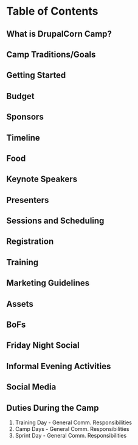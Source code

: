 Table of Contents
=================

What is DrupalCorn Camp?
------------------------

Camp Traditions/Goals
-----------------

Getting Started
-----------------

Budget
-----------------

Sponsors
-----------------

Timeline
-----------------

Food
-----------------

Keynote Speakers
-----------------

Presenters
-----------------

Sessions and Scheduling
-----------------

Registration
-----------------

Training
-----------------

Marketing Guidelines
-----------------

Assets
-----------------

BoFs
-----------------

Friday Night Social
-----------------

Informal Evening Activities
-----------------

Social Media
-----------------

Duties During the Camp
-----------------

 1. Training Day - General Comm. Responsibilities 
 2. Camp Days - General Comm. Responsibilities 
 3. Sprint Day - General Comm. Responsibilities











